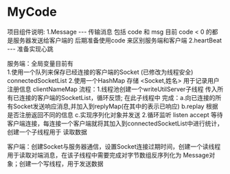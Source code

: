 # MyCode

项目组件说明:
   1.Message ---  传输消息 包括 code 和 msg 目前 code < 0 的都是服务器发送给客户端的 后期准备使用code 来区别服务端和客户端
   2.heartBeat --- 准备实现心跳
   
   服务端：全局变量目前有  
       1.使用一个队列来保存已经连接的客户端的Socket (已修改为线程安全)
          connectedSocketList
       2.使用一个HashMap 存储 <Socket,姓名> 用于记录用户注册信息
          clientNameMap
    流程：1.线程池创建一个writeUtilServer子线程 传入所有已连接的客户端的SocketList，循环反馈;
          在此子线程中 完成：a.向已连接的所有Socket发送响应消息,并加入到replyMap(在其中的表示已响应)
                            b.replay 根据是否注册返回不同的信息
                            c.实现序列化对象并发送
          2.循环监听 listen accept 等待客户端连接，每连接一个客户端就将其加入到connectedSocketList中进行统计，
          创建一个子线程用于 读取数据
          
  客户端：创建Socket与服务器通信，设置Socket连接过期时间，创建一个读线程 用于读取对端消息，在该子线程中需要完成对字节数组反序列化为
  Message对象；创建一个写线程，用于发送数据
